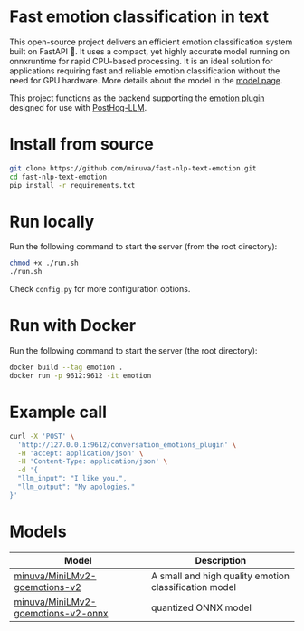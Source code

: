 # Fast emotion classification in text

This open-source project delivers an efficient emotion classification system built on FastAPI 🚀. It uses a compact, yet highly accurate model running on onnxruntime for rapid CPU-based processing. It is an ideal solution for applications requiring fast and reliable emotion classification without the need for GPU hardware. More details about the model in the [model page](https://huggingface.co/minuva/MiniLMv2-goemotions-v2).


This project functions as the backend supporting the  [emotion plugin](https://github.com/minuva/ph-emotion-plugin) designed for use with [PostHog-LLM](https://github.com/postlang/posthog-llm).


# Install from source
```bash
git clone https://github.com/minuva/fast-nlp-text-emotion.git
cd fast-nlp-text-emotion
pip install -r requirements.txt
```


# Run locally

Run the following command to start the server (from the root directory):

```bash
chmod +x ./run.sh
./run.sh
```

Check `config.py` for more configuration options.


# Run with Docker

Run the following command to start the server (the root directory):

```bash
docker build --tag emotion .
docker run -p 9612:9612 -it emotion
```

# Example call
```bash
curl -X 'POST' \
  'http://127.0.0.1:9612/conversation_emotions_plugin' \
  -H 'accept: application/json' \
  -H 'Content-Type: application/json' \
  -d '{
  "llm_input": "I like you.",
  "llm_output": "My apologies."
}'
```

# Models

| Model | Description |
| --- | --- |
| [minuva/MiniLMv2-goemotions-v2](https://huggingface.co/minuva/MiniLMv2-goemotions-v2) | A small and high quality emotion classification model |
| [minuva/MiniLMv2-goemotions-v2-onnx](https://huggingface.co/minuva/MiniLMv2-goemotions-v2-onnx) | quantized ONNX model |